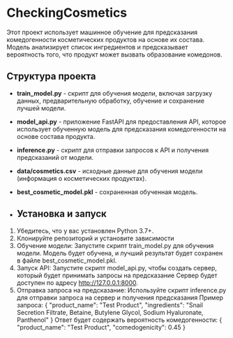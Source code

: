 # CheckingCosmetics
Этот проект использует машинное обучение для предсказания комедогенности косметических продуктов на основе их состава. Модель анализирует список ингредиентов и предсказывает вероятность того, что продукт может вызвать образование комедонов.

## Структура проекта

- **train_model.py** - скрипт для обучения модели, включая загрузку данных, предварительную обработку, обучение и сохранение лучшей модели.
- **model_api.py** - приложение FastAPI для предоставления API, которое использует обученную модель для предсказания комедогенности на основе состава продукта.
- **inference.py** - скрипт для отправки запросов к API и получения предсказаний от модели.
- **data/cosmetics.csv** - исходные данные для обучения модели (информация о косметических продуктах).
- **best_cosmetic_model.pkl** - сохраненная обученная модель.

- ## Установка и запуск

1. Убедитесь, что у вас установлен Python 3.7+.
2. Клонируйте репозиторий и установите зависимости
3. Обучение модели:
Запустите скрипт train_model.py для обучения модели. Модель будет обучена, и лучший результат будет сохранен в файле best_cosmetic_model.pkl.
4. Запуск API:
Запустите скрипт model_api.py, чтобы создать сервер, который будет принимать запросы на предсказание
Сервер будет доступен по адресу http://127.0.0.1:8000.
5. Отправка запроса на предсказание:
Используйте скрипт inference.py для отправки запроса на сервер и получения предсказания
Пример запроса:
{
  "product_name": "Test Product",
  "ingredients": "Snail Secretion Filtrate, Betaine, Butylene Glycol, Sodium Hyaluronate, Panthenol"
}
Ответ будет содержать вероятность комедогенности:
{
  "product_name": "Test Product",
  "comedogenicity": 0.45
}
